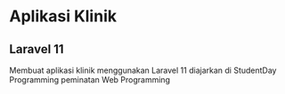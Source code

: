 # Aplikasi Klinik

## Laravel 11

Membuat aplikasi klinik menggunakan Laravel 11 diajarkan di StudentDay Programming peminatan Web Programming